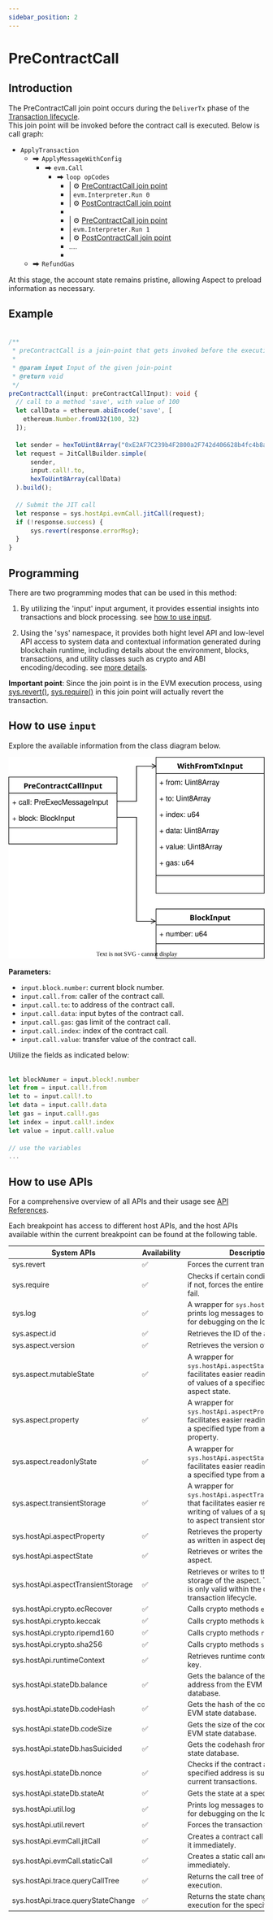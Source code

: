 ```yaml
---
sidebar_position: 2
---
```


# PreContractCall

## Introduction

The PreContractCall join point occurs during the `DeliverTx` phase of the [Transaction lifecycle](https://docs.cosmos.network/v0.47/learn/beginner/tx-lifecycle).  
This join point will be invoked before the contract call is executed. Below is  call graph:

* `ApplyTransaction`
  * ⮕ `ApplyMessageWithConfig`
    * ⮕ `evm.Call`
      * ⮕ `loop opCodes`
        * | ⚙ [PreContractCall join point](/develop/reference/aspect-lib/tx-level-aspect/pre-contract-call)
        * | `evm.Interpreter.Run 0`
        * | ⚙ [PostContractCall join point](/develop/reference/aspect-lib/tx-level-aspect/post-contract-call)
        *
        * | ⚙ [PreContractCall join point](/develop/reference/aspect-lib/tx-level-aspect/pre-contract-call)
        * | `evm.Interpreter.Run 1`
        * | ⚙ [PostContractCall join point](/develop/reference/aspect-lib/tx-level-aspect/post-contract-call)
        * ....
        *
  * ⮕ `RefundGas`

At this stage, the account state remains pristine, allowing Aspect to preload information as necessary.

## Example

<!-- @formatter:off -->
```typescript

/**
 * preContractCall is a join-point that gets invoked before the execution of a contract call.
 *
 * @param input Input of the given join-point
 * @return void
 */
preContractCall(input: preContractCallInput): void {
  // call to a method 'save', with value of 100
  let callData = ethereum.abiEncode('save', [
    ethereum.Number.fromU32(100, 32)
  ]);

  let sender = hexToUint8Array("0xE2AF7C239b4F2800a2F742d406628b4fc4b8a0d4");
  let request = JitCallBuilder.simple(
      sender,
      input.call!.to,
      hexToUint8Array(callData)
  ).build();

  // Submit the JIT call
  let response = sys.hostApi.evmCall.jitCall(request);
  if (!response.success) {
      sys.revert(response.errorMsg);
  }
}

```
<!-- @formatter:on -->

## Programming

There are two programming modes that can be used in this method:

1. By utilizing the 'input' input argument, it provides essential insights into transactions and block processing. see [how to use input](#how-to-use-input).

2. Using the 'sys' namespace, it provides both hight level API and low-level API access to system data and contextual information generated during blockchain runtime, including details about the environment, blocks, transactions, and utility classes such as crypto and ABI encoding/decoding. see [more details](#how-to-use-sys-apis).

**Important point**: Since the join point is in the EVM execution process, using [sys.revert()](/develop/reference/aspect-lib/components/sys#1-revert), [sys.require()](/develop/reference/aspect-lib/components/sys#3-require) in this join point will actually revert the transaction.

## How to use `input`

Explore the available information from the class diagram below.

![class.svg](class.svg)

**Parameters:**
- `input.block.number`: current block number.
- `input.call.from`: caller of the contract call.
- `input.call.to`: to address of the contract call.
- `input.call.data`: input bytes of the contract call.
- `input.call.gas`: gas limit of the contract call.
- `input.call.index`: index of the contract call.
- `input.call.value`: transfer value of the contract call.

Utilize the fields as indicated below:

<!-- @formatter:off -->
```typescript

let blockNumer = input.block!.number
let from = input.call!.from
let to = input.call!.to
let data = input.call!.data
let gas = input.call!.gas  
let index = input.call!.index
let value = input.call!.value

// use the variables
...

```
<!-- @formatter:on -->

## How to use APIs

For a comprehensive overview of all APIs and their usage see [API References](/develop/reference/aspect-lib/components/overview).

Each breakpoint has access to different host APIs, and the host APIs available within the current breakpoint can be found at the following table.

| System APIs | Availability | Description |
|-------------|--------------|-------------|
| sys.revert | ✅ | Forces the current transaction to fail. |
| sys.require | ✅ | Checks if certain conditions are met; if not, forces the entire transaction to fail. |
| sys.log | ✅ | A wrapper for `sys.hostApi.util.log`, prints log messages to Artela output for debugging on the localnet. |
| sys.aspect.id | ✅ | Retrieves the ID of the aspect. |
| sys.aspect.version | ✅ | Retrieves the version of the aspect. |
| sys.aspect.mutableState | ✅ | A wrapper for `sys.hostApi.aspectState` that facilitates easier reading or writing of values of a specified type to aspect state. |
| sys.aspect.property | ✅ | A wrapper for `sys.hostApi.aspectProperty` that facilitates easier reading of values of a specified type from aspect property. |
| sys.aspect.readonlyState | ✅ | A wrapper for `sys.hostApi.aspectState` that facilitates easier reading of values of a specified type from aspect state. |
| sys.aspect.transientStorage | ✅ | A wrapper for `sys.hostApi.aspectTransientStorage` that facilitates easier reading or writing of values of a specified type to aspect transient storage. |
| sys.hostApi.aspectProperty | ✅ | Retrieves the property of the aspect as written in aspect deployment. |
| sys.hostApi.aspectState | ✅ | Retrieves or writes the state of the aspect. |
| sys.hostApi.aspectTransientStorage | ✅ | Retrieves or writes to the transient storage of the aspect. This storage is only valid within the current transaction lifecycle. |
| sys.hostApi.crypto.ecRecover | ✅ | Calls crypto methods `ecRecover`. |
| sys.hostApi.crypto.keccak | ✅ | Calls crypto methods `keccak`. |
| sys.hostApi.crypto.ripemd160 | ✅ | Calls crypto methods `ripemd160`. |
| sys.hostApi.crypto.sha256 | ✅ | Calls crypto methods `sha256`. |
| sys.hostApi.runtimeContext | ✅ | Retrieves runtime context by the key. |
| sys.hostApi.stateDb.balance | ✅ | Gets the balance of the specified address from the EVM state database. |
| sys.hostApi.stateDb.codeHash | ✅ | Gets the hash of the code from the EVM state database. |
| sys.hostApi.stateDb.codeSize | ✅ | Gets the size of the code from the EVM state database. |
| sys.hostApi.stateDb.hasSuicided | ✅ | Gets the codehash from the EVM state database. |
| sys.hostApi.stateDb.nonce | ✅ | Checks if the contract at the specified address is suicided in the current transactions. |
| sys.hostApi.stateDb.stateAt | ✅ | Gets the state at a specific point. |
| sys.hostApi.util.log | ✅ | Prints log messages to Artela output for debugging on the localnet. |
| sys.hostApi.util.revert | ✅ | Forces the transaction to fail. |
| sys.hostApi.evmCall.jitCall | ✅ | Creates a contract call and executes it immediately. |
| sys.hostApi.evmCall.staticCall | ✅ | Creates a static call and executes it immediately. |
| sys.hostApi.trace.queryCallTree | ✅ | Returns the call tree of EVM execution. |
| sys.hostApi.trace.queryStateChange | ✅ | Returns the state change in EVM execution for the specified key. |
